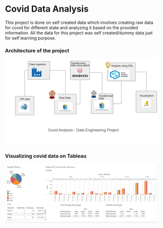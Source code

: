 
# Covid Data Analysis
This project is done on self created data which involves creating raw data for covid for different state and analyzing it based on the provided information. All the data for this project was self created/dummy data just for self learning purpose.

### Architecture of the project 
![Alt text](https://raw.githubusercontent.com/Punam918/Covid_Data_Data_Engineering/refs/heads/master/Architecture.jpg)

### Visualizing covid data on Tableau

![Alt text](https://raw.githubusercontent.com/Punam918/Covid_Data_Data_Engineering/refs/heads/master/tableauVisualization.jpg)





